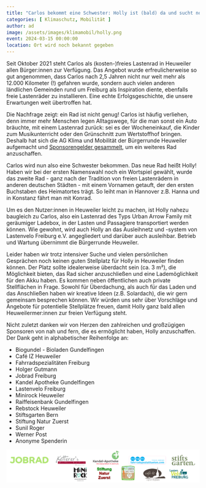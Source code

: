 ```yaml
---
title: "Carlos bekommt eine Schwester: Holly ist (bald) da und sucht noch ein Zuhause"
categories: [ Klimaschutz, Mobilität ]
author: ad
image: /assets/images/klimamobil/holly.png
event: 2024-03-15 00:00:00
location: Ort wird noch bekannt gegeben
---
```

Seit Oktober 2021 steht Carlos als (kosten-)freies Lastenrad in Heuweiler allen Bürger:innen zur Verfügung. Das Angebot wurde erfreulicherweise so gut angenommen, dass Carlos nach 2,5 Jahren nicht nur weit mehr als 12.000 Kilometer (!) gefahren wurde, sondern auch vielen anderen ländlichen Gemeinden rund um Freiburg als Inspiration diente, ebenfalls freie Lastenräder zu installieren. Eine echte Erfolgsgeschichte, die unsere Erwartungen weit übertroffen hat.

Die Nachfrage zeigt: ein Rad ist nicht genug! Carlos ist häufig verliehen, denn immer mehr Menschen legen Alltagswege, für die man sonst ein Auto bräuchte, mit einem Lastenrad zurück: sei es der Wocheneinkauf, die Kinder zum Musikunterricht oder den Grünschnitt zum Wertstoffhof bringen. Deshalb hat sich die AG Klima und Mobilität der Bürgerrunde Heuweiler aufgemacht und [Sponsorengelder gesammelt](/lastenrad-spendenaufruf/), um ein weiteres Rad anzuschaffen. 

Carlos wird nun also eine Schwester bekommen. Das neue Rad heißt Holly!
Haben wir bei der ersten Namenswahl noch ein Wortspiel gewählt, wurde das zweite Rad - ganz nach der Tradition von freien Lastenrädern in anderen deutschen Städten - mit einem Vornamen getauft, der den ersten Buchstaben des Heimatortes trägt. So leiht man in Hannover z.B. Hanna und in Konstanz fährt man mit Konrad.

Um es den Nutzer:innen in Heuweiler leicht zu machen, ist Holly nahezu baugleich zu Carlos, also ein Lastenrad des Typs Urban Arrow Family mit geräumiger Ladebox, in der Lasten und Passagiere transportiert werden können. Wie gewohnt, wird auch Holly an das Ausleihnetz und -system von Lastenvelo Freiburg e.V. angegliedert und darüber auch ausleihbar. Betrieb und Wartung übernimmt die Bürgerrunde Heuweiler.

Leider haben wir trotz intensiver Suche und vielen persönlichen Gesprächen noch keinen guten Stellplatz für Holly in Heuweiler finden können. Der Platz sollte idealerweise überdacht sein (ca. 3 m²), die Möglichkeit bieten, das Rad sicher anzuschließen und eine Lademöglichkeit für den Akku haben. Es kommen neben öffentlichen auch private Stellflächen in Frage. Sowohl für Überdachung, als auch für das Laden und das Anschließen haben wir kreative Ideen (z.B. Solardach), die wir gern gemeinsam besprechen können. Wir würden uns sehr über Vorschläge und Angebote für potentielle Stellplätze freuen, damit Holly ganz bald allen Heuweilermer:innen zur freien Verfügung steht.

Nicht zuletzt danken wir von Herzen den zahlreichen und großzügigen Sponsoren von nah und fern, die es ermöglicht haben, Holly anzuschaffen. Der Dank geht in alphabetischer Reihenfolge an:

- Biogundel - Bioladen Gundelfingen
- Café IZ Heuweiler
- Fahrradspezialitäten Freiburg
- Holger Gutmann
- Jobrad Freiburg
- Kandel Apotheke Gundelfingen
- Lastenvelo Freiburg
- Minirock Heuweiler
- Raiffeisenbank Gundelfingen
- Rebstock Heuweiler
- Stiftsgarten Bern
- Stiftung Natur Zuerst
- Sunil Roger
- Werner Post
- Anonyme Spenderin

![Holly Sponsoren](/assets/images/klimamobil/holly-sponsoren.png "Holly Sonsoren")
